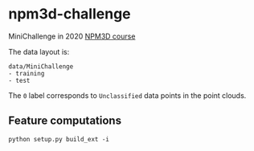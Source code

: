 # npm3d-challenge
MiniChallenge in 2020 [NPM3D course](http://npm3d.fr/)

The data layout is:
```
data/MiniChallenge
- training
- test
```

The `0` label corresponds to `Unclassified` data points in the point clouds.

## Feature computations

```
python setup.py build_ext -i
```
